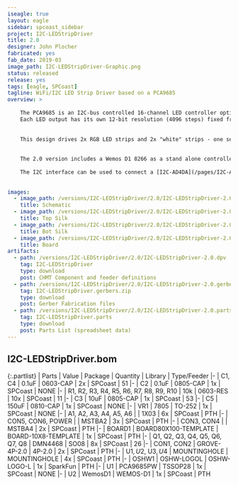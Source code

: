 ```yaml
---
iseagle: true
layout: eagle
sidebar: spcoast_sidebar
project: I2C-LEDStripDriver
title: 2.0
designer: John Plocher
fabricated: yes
fab_date: 2019-03
image_path: I2C-LEDStripDriver-Graphic.png
status: released
release: yes
tags: [eagle, SPCoast]
tagline: WiFi/I2C LED Strip Driver based on a PCA9685 
overview: >
    
    The PCA9685 is an I2C-bus controlled 16-channel LED controller optimized for Red/Green/Blue/Amber (RGBA) color backlighting applications.
    Each LED output has its own 12-bit resolution (4096 steps) fixed frequency individual PWM controller
    
    
    This design drives 2x RGB LED strips and 2x "white" strips - one set for backdrop lighting (dawn and dusk sunsets...) and the other for overhead (sunlight) valence illumination.
    
    
    The 2.0 version includes a Wemos D1 8266 as a stand alone controller; I plan for this board to be used as-is with distributed lighting installations around my layout, all responding to the same "broadcast" lighting control channel over MQTT.
    
    The I2C interface can be used to connect a [I2C-AD4DA](/pages/I2C-AD4DA) and [AD4DA-LightUI](/pages/AD4DA-LightUI.html) for manual lighting control and presets.
    
    
images:
  - image_path: /versions/I2C-LEDStripDriver/2.0/I2C-LEDStripDriver-2.0.sch.png
    title: Schematic
  - image_path: /versions/I2C-LEDStripDriver/2.0/I2C-LEDStripDriver-2.0.top.brd.png
    title: Top Silk
  - image_path: /versions/I2C-LEDStripDriver/2.0/I2C-LEDStripDriver-2.0.bot.brd.png
    title: Bot Silk
  - image_path: /versions/I2C-LEDStripDriver/2.0/I2C-LEDStripDriver-2.0.brd.png
    title: Board
artifacts:
  - path: /versions/I2C-LEDStripDriver/2.0/I2C-LEDStripDriver-2.0.dpv
    tag: I2C-LEDStripDriver
    type: download
    post: CHMT Component and feeder definitions
  - path: /versions/I2C-LEDStripDriver/2.0/I2C-LEDStripDriver-2.0.gerbers.zip
    tag: I2C-LEDStripDriver.gerbers.zip
    type: download
    post: Gerber Fabrication files
  - path: /versions/I2C-LEDStripDriver/2.0/I2C-LEDStripDriver-2.0.parts.csv
    tag: I2C-LEDStripDriver.parts
    type: download
    post: Parts List (spreadsheet data)
---
```


## I2C-LEDStripDriver.bom

{:.partlist}
| Parts | Value | Package | Quantity | Library | Type/Feeder
|-
| C1, C4 | 0.1uF | 0603-CAP | 2x | SPCoast | 51
|-
| C2 | 0.1uF | 0805-CAP | 1x | SPCoast | NONE
|-
| R1, R2, R3, R4, R5, R6, R7, R8, R9, R10 | 10k | 0603-RES | 10x | SPCoast | 11
|-
| C3 | 10uF | 0805-CAP | 1x | SPCoast | 53
|-
| C5 | 150uF | 0810-CAP | 1x | SPCoast | NONE
|-
| VR1 | 7805 | TO-252 | 1x | SPCoast | NONE
|-
| A1, A2, A3, A4, A5, A6 |  | 1X03 | 6x | SPCoast | PTH
|-
| CON5, CON6, POWER |  | MSTBA2 | 3x | SPCoast | PTH
|-
| CON3, CON4 |  | MSTBA4 | 2x | SPCoast | PTH
|-
| BOARD1 | BOARD80X100-TEMPLATE | BOARD-10X8-TEMPLATE | 1x | SPCoast | PTH
|-
| Q1, Q2, Q3, Q4, Q5, Q6, Q7, Q8 | DMN4468 | SO08 | 8x | SPCoast | 26
|-
| CON1, CON2 | GROVE-4P-2.0 | 4P-2.0 | 2x | SPCoast | PTH
|-
| U$1, U$2, U$3, U$4 | MOUNTINGHOLE | MOUNTINGHOLE | 4x | SPCoast | PTH
|-
| OSHW1 | OSHW-LOGOL | OSHW-LOGO-L | 1x | SparkFun | PTH
|-
| U1 | PCA9685PW | TSSOP28 | 1x | SPCoast | NONE
|-
| U2 | WemosD1 | WEMOS-D1 | 1x | SPCoast | PTH
